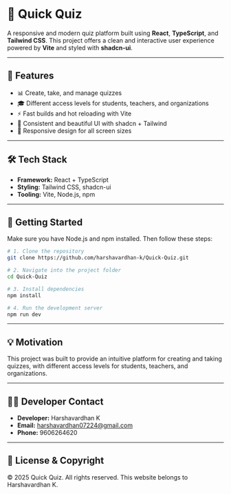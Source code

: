 
# 🎨 Quick Quiz

A responsive and modern quiz platform built using **React**, **TypeScript**, and **Tailwind CSS**. This project offers a clean and interactive user experience powered by **Vite** and styled with **shadcn-ui**.

---

## 🚀 Features

- 📊 Create, take, and manage quizzes
- 🎓 Different access levels for students, teachers, and organizations
- ⚡ Fast builds and hot reloading with Vite
- 🎨 Consistent and beautiful UI with shadcn + Tailwind
- 📱 Responsive design for all screen sizes

---

## 🛠️ Tech Stack

- **Framework:** React + TypeScript
- **Styling:** Tailwind CSS, shadcn-ui
- **Tooling:** Vite, Node.js, npm

---

## 📁 Getting Started

Make sure you have Node.js and npm installed. Then follow these steps:

```bash
# 1. Clone the repository
git clone https://github.com/harshavardhan-k/Quick-Quiz.git

# 2. Navigate into the project folder
cd Quick-Quiz

# 3. Install dependencies
npm install

# 4. Run the development server
npm run dev
```

---

## 💡 Motivation

This project was built to provide an intuitive platform for creating and taking quizzes, with different access levels for students, teachers, and organizations.

---

## 👨‍💻 Developer Contact

- **Developer:** Harshavardhan K
- **Email:** harshavardhan07224@gmail.com
- **Phone:** 9606264620

---

## 📜 License & Copyright

© 2025 Quick Quiz. All rights reserved.
This website belongs to Harshavardhan K.

